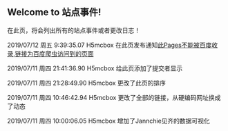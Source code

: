 ## Welcome to 站点事件!

在此页，将会列出所有的站点事件或者更改日志！

2019/07/12 周五  9:39:35.07 H5mcbox 在此页发布通知[此Pages不能被百度收录,链接为百度爬虫访问到的页面](/spider.html)

2019/07/11 周四 21:41:36.90 H5mcbox 给此页添加了提交者显示

2019/07/11 周四 21:28:49.90 H5mcbox 更改了此页的排序

2019/07/11 周四 10:46:42.94 H5mcbox 更改了全部的链接，从硬编码网址换成了动态

2019/07/11 周四 10:00:06.05 H5mcbox 增加了Jannchie见齐的数据可视化
